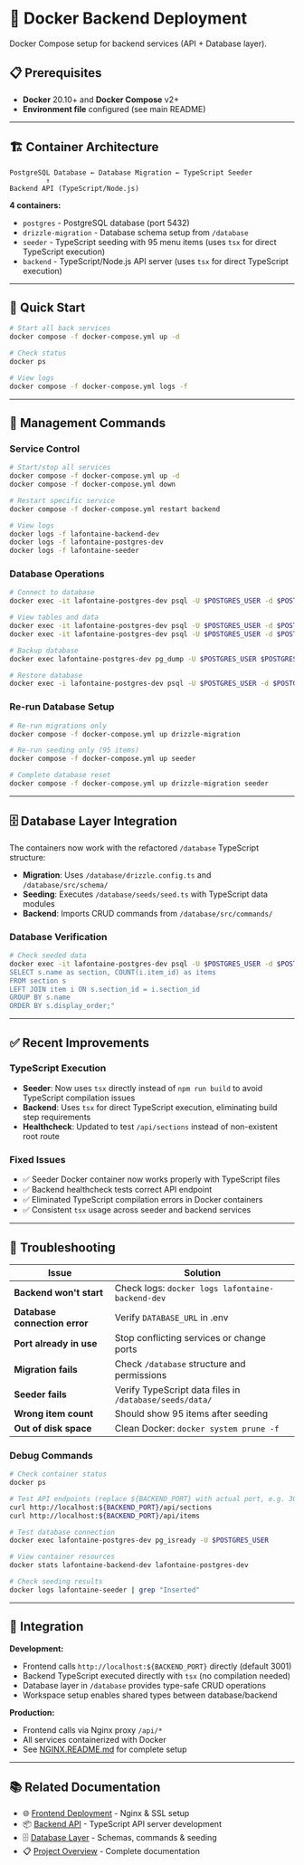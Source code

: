 # 🐳 Docker Backend Deployment

Docker Compose setup for backend services (API + Database layer).

## 📋 Prerequisites

- **Docker** 20.10+ and **Docker Compose** v2+
- **Environment file** configured (see main README)

---

## 🏗️ Container Architecture

```
PostgreSQL Database ← Database Migration ← TypeScript Seeder
         ↑
Backend API (TypeScript/Node.js)
```

**4 containers:**
- `postgres` - PostgreSQL database (port 5432)
- `drizzle-migration` - Database schema setup from `/database`
- `seeder` - TypeScript seeding with 95 menu items (uses `tsx` for direct TypeScript execution)
- `backend` - TypeScript/Node.js API server (uses `tsx` for direct TypeScript execution)

---

## 🚀 Quick Start

```bash
# Start all back services
docker compose -f docker-compose.yml up -d

# Check status
docker ps

# View logs
docker compose -f docker-compose.yml logs -f
```

---

## 🔧 Management Commands

### Service Control
```bash
# Start/stop all services
docker compose -f docker-compose.yml up -d
docker compose -f docker-compose.yml down

# Restart specific service
docker compose -f docker-compose.yml restart backend

# View logs
docker logs -f lafontaine-backend-dev
docker logs -f lafontaine-postgres-dev
docker logs -f lafontaine-seeder
```

### Database Operations
```bash
# Connect to database
docker exec -it lafontaine-postgres-dev psql -U $POSTGRES_USER -d $POSTGRES_DB

# View tables and data
docker exec -it lafontaine-postgres-dev psql -U $POSTGRES_USER -d $POSTGRES_DB -c "\dt"
docker exec -it lafontaine-postgres-dev psql -U $POSTGRES_USER -d $POSTGRES_DB -c "SELECT COUNT(*) FROM item;"

# Backup database
docker exec lafontaine-postgres-dev pg_dump -U $POSTGRES_USER $POSTGRES_DB > backup.sql

# Restore database
docker exec -i lafontaine-postgres-dev psql -U $POSTGRES_USER -d $POSTGRES_DB < backup.sql
```

### Re-run Database Setup
```bash
# Re-run migrations only
docker compose -f docker-compose.yml up drizzle-migration

# Re-run seeding only (95 items)
docker compose -f docker-compose.yml up seeder

# Complete database reset
docker compose -f docker-compose.yml up drizzle-migration seeder
```

---

## 🗄️ Database Layer Integration

The containers now work with the refactored `/database` TypeScript structure:

- **Migration**: Uses `/database/drizzle.config.ts` and `/database/src/schema/`
- **Seeding**: Executes `/database/seeds/seed.ts` with TypeScript data modules
- **Backend**: Imports CRUD commands from `/database/src/commands/`

### Database Verification
```bash
# Check seeded data
docker exec -it lafontaine-postgres-dev psql -U $POSTGRES_USER -d $POSTGRES_DB -c "
SELECT s.name as section, COUNT(i.item_id) as items 
FROM section s 
LEFT JOIN item i ON s.section_id = i.section_id 
GROUP BY s.name 
ORDER BY s.display_order;"
```

---

## ✅ Recent Improvements

### TypeScript Execution
- **Seeder**: Now uses `tsx` directly instead of `npm run build` to avoid TypeScript compilation issues
- **Backend**: Uses `tsx` for direct TypeScript execution, eliminating build step requirements
- **Healthcheck**: Updated to test `/api/sections` instead of non-existent root route

### Fixed Issues
- ✅ Seeder Docker container now works properly with TypeScript files
- ✅ Backend healthcheck tests correct API endpoint
- ✅ Eliminated TypeScript compilation errors in Docker containers
- ✅ Consistent `tsx` usage across seeder and backend services

---

## 🐛 Troubleshooting

| Issue | Solution |
|-------|----------|
| **Backend won't start** | Check logs: `docker logs lafontaine-backend-dev` |
| **Database connection error** | Verify `DATABASE_URL` in .env |
| **Port already in use** | Stop conflicting services or change ports |
| **Migration fails** | Check `/database` structure and permissions |
| **Seeder fails** | Verify TypeScript data files in `/database/seeds/data/` |
| **Wrong item count** | Should show 95 items after seeding |
| **Out of disk space** | Clean Docker: `docker system prune -f` |

### Debug Commands
```bash
# Check container status
docker ps

# Test API endpoints (replace ${BACKEND_PORT} with actual port, e.g. 3001)
curl http://localhost:${BACKEND_PORT}/api/sections
curl http://localhost:${BACKEND_PORT}/api/items

# Test database connection
docker exec lafontaine-postgres-dev pg_isready -U $POSTGRES_USER

# View container resources
docker stats lafontaine-backend-dev lafontaine-postgres-dev

# Check seeding results
docker logs lafontaine-seeder | grep "Inserted"
```

---

## 🔗 Integration

**Development:**
- Frontend calls `http://localhost:${BACKEND_PORT}` directly (default 3001)
- Backend TypeScript executed directly with `tsx` (no compilation needed)
- Database layer in `/database` provides type-safe CRUD operations
- Workspace setup enables shared types between database/backend

**Production:**
- Frontend calls via Nginx proxy `/api/*`
- All services containerized with Docker
- See [NGINX.README.md](./NGINX.README.md) for complete setup

---

## 📚 Related Documentation

- 🌐 [Frontend Deployment](./NGINX.README.md) - Nginx & SSL setup
- 📦 [Backend API](backend/README.md) - TypeScript API server development
- 🗄️ [Database Layer](./database/README.md) - Schemas, commands & seeding
- 📋 [Project Overview](./README.md) - Complete documentation